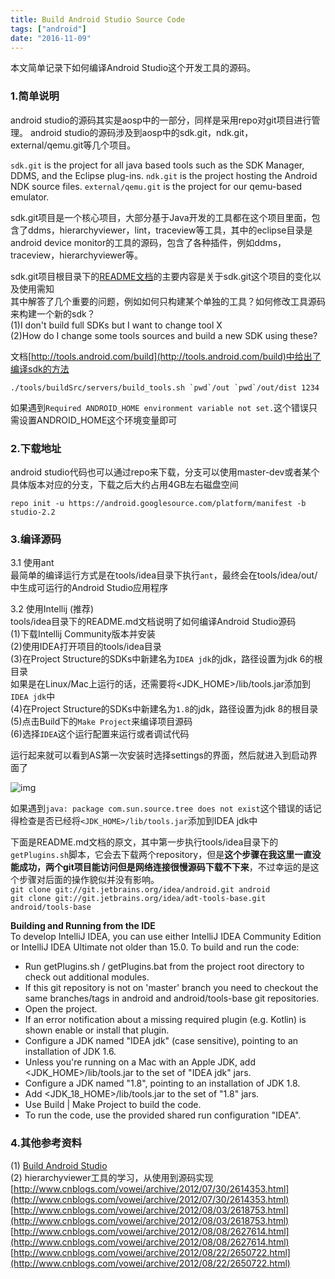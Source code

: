 ```yaml
---
title: Build Android Studio Source Code
tags: ["android"]
date: "2016-11-09"
---
```

本文简单记录下如何编译Android Studio这个开发工具的源码。 <!--more-->

### 1.简单说明
android studio的源码其实是aosp中的一部分，同样是采用repo对git项目进行管理。
android studio的源码涉及到aosp中的sdk.git，ndk.git，external/qemu.git等几个项目。

`sdk.git` is the project for all java based tools such as the SDK Manager, DDMS, and the Eclipse plug-ins.
`ndk.git` is the project hosting the Android NDK source files.
`external/qemu.git` is the project for our qemu-based emulator.

sdk.git项目是一个核心项目，大部分基于Java开发的工具都在这个项目里面，包含了ddms，hierarchyviewer，lint，traceview等工具，其中的eclipse目录是android device monitor的工具的源码，包含了各种插件，例如ddms，traceview，hierarchyviewer等。

sdk.git项目根目录下的[README文档](http://androidxref.com/7.0.0_r1/xref/sdk/)的主要内容是关于sdk.git这个项目的变化以及使用需知  
其中解答了几个重要的问题，例如如何只构建某个单独的工具？如何修改工具源码来构建一个新的sdk？  
(1)I don't build full SDKs but I want to change tool X  
(2)How do I change some tools sources and build a new SDK using these?  

文档[http://tools.android.com/build](http://tools.android.com/build)中给出了编译sdk的方法
```
./tools/buildSrc/servers/build_tools.sh `pwd`/out `pwd`/out/dist 1234
```

如果遇到`Required ANDROID_HOME environment variable not set.`这个错误只需设置ANDROID_HOME这个环境变量即可

### 2.下载地址
android studio代码也可以通过repo来下载，分支可以使用master-dev或者某个具体版本对应的分支，下载之后大约占用4GB左右磁盘空间
```
repo init -u https://android.googlesource.com/platform/manifest -b studio-2.2
```

### 3.编译源码
3.1 使用ant  
最简单的编译运行方式是在tools/idea目录下执行`ant`，最终会在tools/idea/out/中生成可运行的Android Studio应用程序  

3.2 使用Intellij (推荐)  
tools/idea目录下的README.md文档说明了如何编译Android Studio源码  
(1)下载Intellij Community版本并安装  
(2)使用IDEA打开项目的tools/idea目录  
(3)在Project Structure的SDKs中新建名为`IDEA jdk`的jdk，路径设置为jdk 6的根目录  
如果是在Linux/Mac上运行的话，还需要将<JDK_HOME>/lib/tools.jar添加到`IDEA jdk`中  
(4)在Project Structure的SDKs中新建名为`1.8`的jdk，路径设置为jdk 8的根目录  
(5)点击Build下的`Make Project`来编译项目源码  
(6)选择`IDEA`这个运行配置来运行或者调试代码  

运行起来就可以看到AS第一次安装时选择settings的界面，然后就进入到启动界面了

![img](/images/as_run.png)

如果遇到`java: package com.sun.source.tree does not exist`这个错误的话记得检查是否已经将`<JDK_HOME>/lib/tools.jar`添加到IDEA jdk中

下面是README.md文档的原文，其中第一步执行tools/idea目录下的`getPlugins.sh`脚本，它会去下载两个repository，但是**这个步骤在我这里一直没能成功，两个git项目能访问但是网络连接很慢源码下载不下来**，不过幸运的是这个步骤对后面的操作貌似并没有影响。  
`git clone git://git.jetbrains.org/idea/android.git android`  
`git clone git://git.jetbrains.org/idea/adt-tools-base.git android/tools-base`  

**Building and Running from the IDE**  
To develop IntelliJ IDEA, you can use either IntelliJ IDEA Community Edition or IntelliJ IDEA Ultimate not older than 15.0.   To build and run the code:  
- Run getPlugins.sh / getPlugins.bat from the project root directory to check out additional modules.  
- If this git repository is not on 'master' branch you need to checkout the same branches/tags in android and android/tools-base git repositories.  
- Open the project.  
- If an error notification about a missing required plugin (e.g. Kotlin) is shown enable or install that plugin.  
- Configure a JDK named "IDEA jdk" (case sensitive), pointing to an installation of JDK 1.6.  
- Unless you're running on a Mac with an Apple JDK, add <JDK_HOME>/lib/tools.jar to the set of "IDEA jdk" jars.  
- Configure a JDK named "1.8", pointing to an installation of JDK 1.8.  
- Add <JDK_18_HOME>/lib/tools.jar to the set of "1.8" jars.  
- Use Build | Make Project to build the code.  
- To run the code, use the provided shared run configuration "IDEA".  

### 4.其他参考资料
(1) [Build Android Studio](http://tools.android.com/build/studio)  
(2) hierarchyviewer工具的学习，从使用到源码实现  
[http://www.cnblogs.com/vowei/archive/2012/07/30/2614353.html](http://www.cnblogs.com/vowei/archive/2012/07/30/2614353.html)
[http://www.cnblogs.com/vowei/archive/2012/08/03/2618753.html](http://www.cnblogs.com/vowei/archive/2012/08/03/2618753.html)
[http://www.cnblogs.com/vowei/archive/2012/08/08/2627614.html](http://www.cnblogs.com/vowei/archive/2012/08/08/2627614.html)
[http://www.cnblogs.com/vowei/archive/2012/08/22/2650722.html](http://www.cnblogs.com/vowei/archive/2012/08/22/2650722.html)
